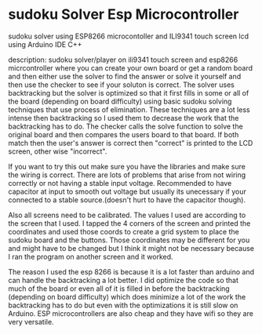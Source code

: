 # sudoku Solver Esp Microcontroller
sudoku solver using ESP8266 microcontoller and ILI9341 touch screen lcd using Arduino IDE C++

description:
sudoku solver/player on ili9341 touch screen and esp8266 micrcontroller where you can create your own board or get a random board and then either use the solver 
to find the answer or solve it yourself and then use the checker to see if your soluton is correct. The solver uses backtracking but the solver is optimized so
that it first fills in some or all of the board (depending on board difficulty) using basic sudoku solving techniques that use process of elimination. These 
techniques are a lot less intense then backtracking so I used them to decrease the work that the backtracking has to do. The checker calls the solve function to solve
the original board and then compares the users board to that board. If both match then the user's answer is correct then "correct" is printed to the LCD screen, other
wise "incorrect".

If you want to try this out make sure you have the libraries and make sure the wiring is correct. There are lots of problems that arise from not wiring correctly 
or not having a stable input voltage. Recommended to have capacitor at input to smooth out voltage but usually its unecessary if your connected to a stable
source.(doesn't hurt to have the capacitor though).

Also all screens need to be calibrated. The values I used are according to the screen that I used. I tapped the 4 corners of the screen and printed the coordinates
and used those coords to create a grid system to place the sudoku board and the buttons. Those coordinates may be different for you and might have to be changed but
I think it might not be necessary because I ran the program on another screen and it worked. 

The reason I used the esp 8266 is because it is a lot faster than arduino and can handle the backtracking a lot better. I did optimize the code so that much of the 
board or even all of it is filled in before the backtracking (depending on board difficulty) which does minimize a lot of the work the backtracking has to do but
even with the optimizations it is still slow on Arduino. ESP microcontrollers are also cheap and they have wifi so they are very versatile.
